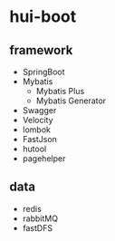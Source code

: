 # hui-boot

## framework

- SpringBoot
- Mybatis
  - Mybatis Plus
  - Mybatis Generator
- Swagger
- Velocity
- lombok
- FastJson
- hutool
- pagehelper

## data

- redis
- rabbitMQ
- fastDFS